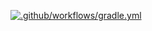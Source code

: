 [![.github/workflows/gradle.yml](https://github.com/VeraBess/SQL_HW_8_1/actions/workflows/gradle.yml/badge.svg)](https://github.com/VeraBess/SQL_HW_8_1/actions/workflows/gradle.yml)
